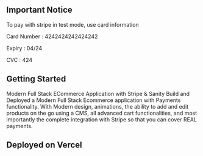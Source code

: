## Important Notice
To pay with stripe in test mode, use card information

Card Number : 4242424242424242

Expiry : 04/24

CVC : 424

## Getting Started

Modern Full Stack ECommerce Application with Stripe & Sanity
Build and Deployed a Modern Full Stack Ecommerce application with Payments functionality. With Modern design, animations, the ability to add and edit products on the go using a CMS, all advanced cart functionalities, and most importantly the complete integration with Stripe so that you can cover REAL payments.


## Deployed on Vercel
